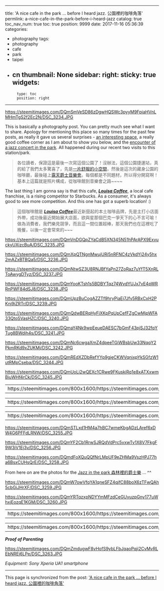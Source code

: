 
---
title: 'A nice cafe in the park ... before I heard jazz. 公園裡的咖啡角落'
permlink: a-nice-cafe-in-the-park-before-i-heard-jazz
catalog: true
toc_nav_num: true
toc: true
position: 9999
date: 2017-11-16 05:36:39
categories:
- photography
tags:
- photography
- cafe
- park
- taipei
- cn
thumbnail: None
sidebar:
    right:
        sticky: true
widgets:
    -
        type: toc
        position: right
---


https://steemitimages.com/DQmSmVeSD86zDgwHQSWc3pyyM9FpiaHVnLMHmTgS2f2Ec2N/DSC_3234.JPG

This is basically a photography post. You can pretty much see what I want to share. Apology for mentioning this place so many times for the past few posts, as really it gave us several surprises - [an interesting space](https://steemit.com/photography/@deanliu/a-relaxing-space-inside-daan-park-mrt-station), a really good coffee corner as I am about to show you below, and the [encounter of a jazz concert in the park](https://steemit.com/dtube/@deanliu/8vp851sm). All happened during our recent two visits to this station/park. 

>各位讀者，保證這是最後一次寫這個公園了！沒辦法，這個公園捷運站，真的給了我們太多驚喜了，先是[一片舒服的小空間](https://steemit.com/photography/@deanliu/a-relaxing-space-inside-daan-park-mrt-station)，然後是這次的藏身公園的咖啡廳，最後碰上[露天爵士音樂會](https://steemit.com/dtube/@deanliu/8vp851sm)。每個都是不同題材，所以得分開寫啊！基本上這篇就是照片構成，從咖啡館到音樂會之路~~~~

The last thing I am gonna say is that this cafe, [***Louisa Coffee***](http://www.louisacoffee.com.tw/), a local cafe franchise, is a rising competitor to Starbucks. As a consumer, it's always good to see more competition. And this one has got a superb location! :)

>這個咖啡館是 [***Louisa Coffee***](http://www.louisacoffee.com.tw/)最近新竄起的本土咖啡品牌，先是主打小店面外帶，成功後最近開始展大店面，欲與星那個巴克一爭天下的心不言可喻！做為消費者，我們樂見競爭，而且這一間位置超棒，那天我們也在這裡吃了晚餐，以後一定會常來的~~~

https://steemitimages.com/DQmVnDGQpZYaCdB5XN345N51hPArAPX9ExvuckyUXizcBuA/DSC_3235.JPG

https://steemitimages.com/DQmXpQTNgnMwujURi5nRFNC4zVkdYj24y5hx2mAZxBTBQa5/DSC_3236.JPG

https://steemitimages.com/DQmNtwSZ3U8RNJBfYaPn27ZoRaz7uYfT5XnRLToAwygDTyz/DSC_3237.JPG

https://steemitimages.com/DQmYooKTsh1s5BDBYTqz74WvdYUJx7vE4pWRRnPWF84dSJ8/DSC_3238.JPG

https://steemitimages.com/DQmUpzBuCogAZZTf9hryPiaEj7Jfv5RBxCxH2PKnj9iZRTr/DSC_3239.JPG

https://steemitimages.com/DQmQdwBERqHyFiXKpPqUpCefFZgCwMjpWFA33QtoSVasHZC/DSC_3240.JPG

https://steemitimages.com/DQmaY4Nk9wpEeueDAESC7bGmF43pjSJ32fqYTug8BWdjh4s/DSC_3241.JPG

https://steemitimages.com/DQmNc6cwgaXmZ4dpeeTGiWBsbUw33NqqY2PkmRKd9xZUKMj/DSC_3242.JPG

https://steemitimages.com/DQmREdXZDbRefYYp9gjeCKWVqnjxpYkSGfzW1utRMpCseba/DSC_3244.JPG

https://steemitimages.com/DQmUoLi2wQEXc1CRwe9FKuskiRq1e8xATXxwmBiuWHf4rCk/DSC_3245.JPG

<table><tr>

<td>https://steemitimages.com/800x1600/https://steemitimages.com/DQmUwdBWWNUMRfwhX5eSE3ywD8xDJMMxPKKREsuoa7yvdJf/DSC_3246.JPG</td>
<td>https://steemitimages.com/800x1600/https://steemitimages.com/DQmYqLta1KDWg21LnFt6NdZu2jU9pSogeTLz9Rc9xPVGoFJ/DSC_3247.JPG</td>

</tr></table>

<table><tr>

<td>https://steemitimages.com/800x1600/https://steemitimages.com/DQmY5ZRbNpD5ny5qdDscHD8Ec5X6GcEJWFR3qFA68fvVEYH/DSC_3248.JPG</td>
<td>https://steemitimages.com/800x1600/https://steemitimages.com/DQmPytBrk4rPf2GSzcc88mDs98GEWu6z1PjzmSfTdTsuist/DSC_3249.JPG</td>

</tr></table>

<table><tr>

<td>https://steemitimages.com/800x1600/https://steemitimages.com/DQmf8g48vJ6i4JXVstqXR9SYztdGZdQ4yYBEjgtiJTJatWZ/DSC_3252.JPG</td>
<td>https://steemitimages.com/800x1600/https://steemitimages.com/DQmWmCZQnLnZsFPTPgWXx3Z4LufdNNVwReUrRAqRWUVmS57/DSC_3254.JPG</td>

</tr></table>

https://steemitimages.com/DQmSTLxd1HM4a7hBC7wmeKbgADzLAref6xDW4G6PFFdLRNW/DSC_3255.JPG

https://steemitimages.com/DQmYF2Cb1RrwSJRQdVdPrc5vxwTv1X8V7FkgF9W3iV1Ej3v/DSC_3256.JPG

https://steemitimages.com/DQmdFoXQuQQfNrLMpUF9eZHMa9VszHPJ77ha6BsxCUHsQrE/DSC_3258.JPG

From here on are the photos for the [Jazz in the park 森林裡的爵士樂](https://steemit.com/dtube/@deanliu/8vp851sm) ... ^^

https://steemitimages.com/DQmW7owVfqYA1qneSFZ4qjfC88boX6zTFwQAh5cbGiJHrXF/DSC_3259.JPG

https://steemitimages.com/DQmYRTqzxpNDYYmMFzdCeGUvuzpGny177uWhxjEozqE1KGM/DSC_3260.JPG

<table><tr>

<td>https://steemitimages.com/800x1600/https://steemitimages.com/DQmYrrjN7CrB7rXkbPiFsp679zhYnjxTiST8cWtL2MWZWt1/DSC_3261.JPG
</td>
<td>https://steemitimages.com/800x1600/https://steemitimages.com/DQmUJr5ebEUBXvGbJfLEJmwpNb9mS3Rc5iy89VVwwtYrL9i/DSC_3264.JPG
</td>

</tr></table>

<table><tr>

<td>https://steemitimages.com/800x1600/https://steemitimages.com/DQmQyv9qXbxkbcuemyZabxr1MXBj32zfTXTuyWwAxn5WDqs/DSC_3266.JPG</td>
<td>https://steemitimages.com/800x1600/https://steemitimages.com/DQmSnRB6aHtKdVoMDdAADVuqA6J4pLcUsXRUBCJtjYCxCJr/DSC_3271.JPG</td>

</tr></table>

***Proof of Parenting***

https://steemitimages.com/DQmZmdugwF8vHofS9ybLFbJqaoPqji2CvMvRLEbNREj6LPe/DSC_3263.JPG

*Equipment: Sony Xperia UA1 smartphone*

- - -

This page is synchronized from the post: ['A nice cafe in the park ... before I heard jazz. 公園裡的咖啡角落'](https://steemit.com/@deanliu/a-nice-cafe-in-the-park-before-i-heard-jazz)
